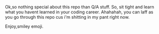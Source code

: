 Ok,so nothing special about this repo than Q/A stuff.
So, sit tight and learn what you havent learned in your coding career. Ahahahah, you can laff as you go through this repo cus i'm shitting in my pant right now.

Enjoy,smiley emoji.

